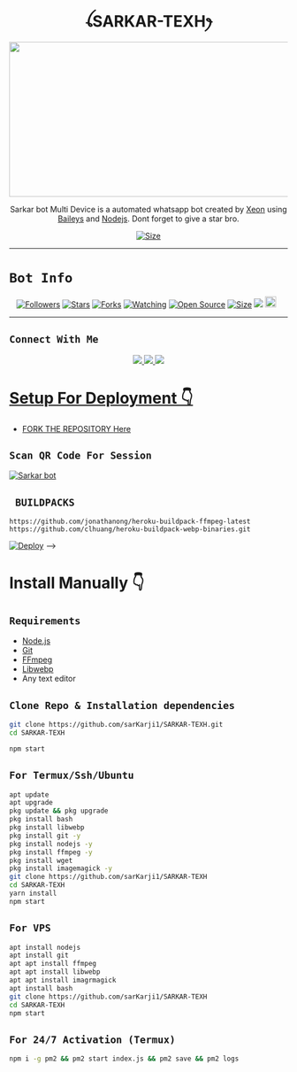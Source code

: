 

<h1 align="center">ꪶSARKAR-TEXHꫂ<br></h1>
<p align="center">
<img src="https://i.ibb.co/cLtCXVm/" width="540" height="280" />
</p>

<p align="center">
Sarkar bot Multi Device is a automated whatsapp bot created by <a href="https://github.com/sarKarji1" target="_blank">Xeon</a> using <a href="https://github.com/adiwajshing/Baileys" target="_blank">Baileys</a> and <a href="https://github.com/nodejs" target="_blank">Nodejs</a>. Dont forget to give a star bro.
</p>

<p align="center">
<a href="https://youtu.be/L_SIk59QeAU"><img title="Size" src="https://img.shields.io/badge/Tutorial-Video-green"></a>
</p>

------

# ```Bot Info```
<p align="center">
<a href="https://github.com/sarKarji1/followers"><img title="Followers" src="https://img.shields.io/github/followers/sarKarji1?color=red&style=flat-square"></a>
<a href="https://github.com/sarKarji1/SARKAR-TEXH/stargazers/"><img title="Stars" src="https://img.shields.io/github/stars/sarKarji1/SARKAR-TEXH?color=blue&style=flat-square"></a>
<a href="https://github.com/sarKarji1/SARKAR-TEXH/network/members"><img title="Forks" src="https://img.shields.io/github/forks/sarKarji1/SARKAR-TEXH?color=red&style=flat-square"></a>
<a href="https://github.com/sarKarji1/SARKAR-TEXH/watchers"><img title="Watching" src="https://img.shields.io/github/watchers/sarKarji1/SARKAR-TEXH?label=Watchers&color=blue&style=flat-square"></a>
<a href="https://github.com/sarKarji1/SARKAR-TEXH"><img title="Open Source" src="https://img.shields.io/badge/Author-Xeon%20Bot%20Inc.-red?v=103"></a>
<a href="https://github.com/sarKarji1/SARKAR-TEXH/"><img title="Size" src="https://img.shields.io/github/repo-size/sarKarji1/SARKAR-TEXH?style=flat-square&color=green"></a>
<a href="https://hits.seeyoufarm.com"><img src="https://hits.seeyoufarm.com/api/count/incr/badge.svg?url=https%3A%2F%2Fgithub.com%2FsarKarji1%2FSARKAR-TEXH&count_bg=%2379C83D&title_bg=%23555555&icon=probot.svg&icon_color=%2300FF6D&title=hits&edge_flat=false"/></a>
<a href="https://github.com/sarKarji1/SARKAR-TEXH/graphs/commit-activity"><img height="20" src="https://img.shields.io/badge/Maintained%3F-yes-green.svg"></a>&nbsp;&nbsp;
</p>
<p align='center'>
    </p>

-------

## ```Connect With Me```
<p align="center">
<a href="https://wa.me/923253617422"><img src="https://img.shields.io/badge/Contact Xeon-25D366?style=for-the-badge&logo=whatsapp&logoColor=white" />
<a href="https://whatsapp.com/channel/0029VajGHyh2phHOH5zJl73P"><img src="https://img.shields.io/badge/Join Official GC-25D366?style=for-the-badge&logo=whatsapp&logoColor=white" />
<a href="https://youtube.com/@sarkarjiteach"><img src="https://img.shields.io/badge/Subscribe Xeon-ff0000?style=for-the-badge&logo=youtube&logoColor=ff000000&link=https://youtube.com/@sarKarji1" /><br>
</p>

<!---## ```Donate Me```

- [`FamPay`](https://i.ibb.co/w46VQ8D/Picsart-22-10-08-06-46-30-674.jpg)

 <p align="left">
Scan qr code from the above button, u can pay through GooglePay, Paytm, PhonePe and FamPay.
</p>

## ```Bot Support Group Chats```

- [`1st GC`](https://chat.whatsapp.com/Dc2qyVeK8JbJq8Gr3U1pKH)
- [`2nd GC`](https://chat.whatsapp.com/BW0o3ZyiAF5Azb1bIqG9Ue)
- [`3rd GC`](https://chat.whatsapp.com/KMymhLdGcjPHihOkrfHW7q) -->

# Setup For Deployment 👇

- FORK THE REPOSITORY [Here](https://github.com/sarKarji1/SARKAR-TEXH/fork)

## `Scan QR Code For Session`
[![Sarkar bot](https://repl.it/badge/github/quiec/whatsasena)](https://replit.com/@alikhanurfbanda/SarkarMD)

## ` BUILDPACKS`

```
https://github.com/jonathanong/heroku-buildpack-ffmpeg-latest
https://github.com/clhuang/heroku-buildpack-webp-binaries.git
```

[![Deploy](https://www.herokucdn.com/deploy/button.svg)](https://heroku.com/deploy?template=https://github.com/sarKarji1/SARKAR-TEXH/) -->

# Install Manually 👇
## `Requirements`
* [Node.js](https://nodejs.org/en/)
* [Git](https://git-scm.com/downloads)
* [FFmpeg](https://github.com/BtbN/FFmpeg-Builds/releases/download/autobuild-2020-12-08-13-03/ffmpeg-n4.3.1-26-gca55240b8c-win64-gpl-4.3.zip)
* [Libwebp](https://developers.google.com/speed/webp/download)
* Any text editor
## `Clone Repo & Installation dependencies`
```bash
git clone https://github.com/sarKarji1/SARKAR-TEXH.git
cd SARKAR-TEXH

npm start
```
## `For Termux/Ssh/Ubuntu`
```bash
apt update
apt upgrade
pkg update && pkg upgrade
pkg install bash
pkg install libwebp
pkg install git -y
pkg install nodejs -y 
pkg install ffmpeg -y 
pkg install wget
pkg install imagemagick -y
git clone https://github.com/sarKarji1/SARKAR-TEXH
cd SARKAR-TEXH
yarn install
npm start
```
## `For VPS`
```bash
apt install nodejs 
apt install git 
apt apt install ffmpeg 
apt apt install libwebp 
apt apt install imagrmagick
apt install bash
git clone https://github.com/sarKarji1/SARKAR-TEXH
cd SARKAR-TEXH
npm start
```
## `For 24/7 Activation (Termux)`
```bash
npm i -g pm2 && pm2 start index.js && pm2 save && pm2 logs
```
